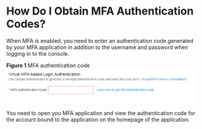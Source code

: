 # How Do I Obtain MFA Authentication Codes?<a name="iam_01_0001"></a>

When MFA is enabled, you need to enter an authentication code generated by your MFA application in addition to the username and password when logging in to the console.

**Figure  1**  MFA authentication code<a name="fig39474331153219"></a>  
![](figures/mfa-authentication-code.jpg "mfa-authentication-code")

You need to open you MFA application and view the authentication code for the account bound to the application on the homepage of the application.

